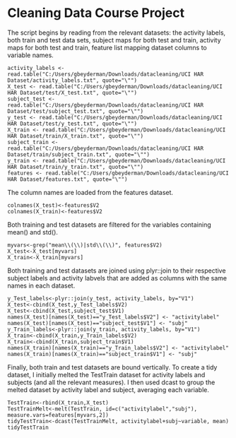 Cleaning Data Course Project
========================================================
The script begins by reading from the relevant datasets: the activity labels, both train and test data sets, subject maps for both test and train, activity maps for both test and train, feature list mapping dataset columns to variable names.


```{r}
activity_labels <- read.table("C:/Users/gbeyderman/Downloads/datacleaning/UCI HAR Dataset/activity_labels.txt", quote="\"")
X_test <- read.table("C:/Users/gbeyderman/Downloads/datacleaning/UCI HAR Dataset/test/X_test.txt", quote="\"")
subject_test <- read.table("C:/Users/gbeyderman/Downloads/datacleaning/UCI HAR Dataset/test/subject_test.txt", quote="\"")
y_test <- read.table("C:/Users/gbeyderman/Downloads/datacleaning/UCI HAR Dataset/test/y_test.txt", quote="\"")
X_train <- read.table("C:/Users/gbeyderman/Downloads/datacleaning/UCI HAR Dataset/train/X_train.txt", quote="\"")
subject_train <- read.table("C:/Users/gbeyderman/Downloads/datacleaning/UCI HAR Dataset/train/subject_train.txt", quote="\"")
y_train <- read.table("C:/Users/gbeyderman/Downloads/datacleaning/UCI HAR Dataset/train/y_train.txt", quote="\"")
features <- read.table("C:/Users/gbeyderman/Downloads/datacleaning/UCI HAR Dataset/features.txt", quote="\"")
```

The column names are loaded from the features dataset.

```{r}
colnames(X_test)<-features$V2
colnames(X_train)<-features$V2
```

Both training and test datasets are filtered for the variables containing mean() and std().

```{r}
myvars<-grep("mean\\(\\)|std\\(\\)", features$V2)
X_test<-X_test[myvars]
X_train<-X_train[myvars]
```


Both training and test datasets are joined using plyr::join to their respective subject labels and activity labvels that are added as columns with the same names in each dataset.


```{r}
y_Test_labels<-plyr::join(y_test, activity_labels, by="V1")
X_test<-cbind(X_test,y_Test_labels$V2)
X_test<-cbind(X_test,subject_test$V1)
names(X_test)[names(X_test)=="y_Test_labels$V2"] <- "activitylabel"
names(X_test)[names(X_test)=="subject_test$V1"] <- "subj"
y_Train_labels<-plyr::join(y_train, activity_labels, by="V1")
X_train<-cbind(X_train,y_Train_labels$V2)
X_train<-cbind(X_train,subject_train$V1)
names(X_train)[names(X_train)=="y_Train_labels$V2"] <- "activitylabel"
names(X_train)[names(X_train)=="subject_train$V1"] <- "subj"
```

Finally, both train and test datasets are bound vertically. To create a tidy dataset, I initially melted the TestTrain dataset for activity labels and subjects (and all the relevant measures). I then used dcast to group the melted dataset by activity label and subject, averaging each variable.  


```{r}
TestTrain<-rbind(X_train,X_test)
TestTrainMelt<-melt(TestTrain, id=c("activitylabel","subj"), measure.vars=features[myvars,2])
tidyTestTrain<-dcast(TestTrainMelt, activitylabel+subj~variable, mean)
tidyTestTrain
```
